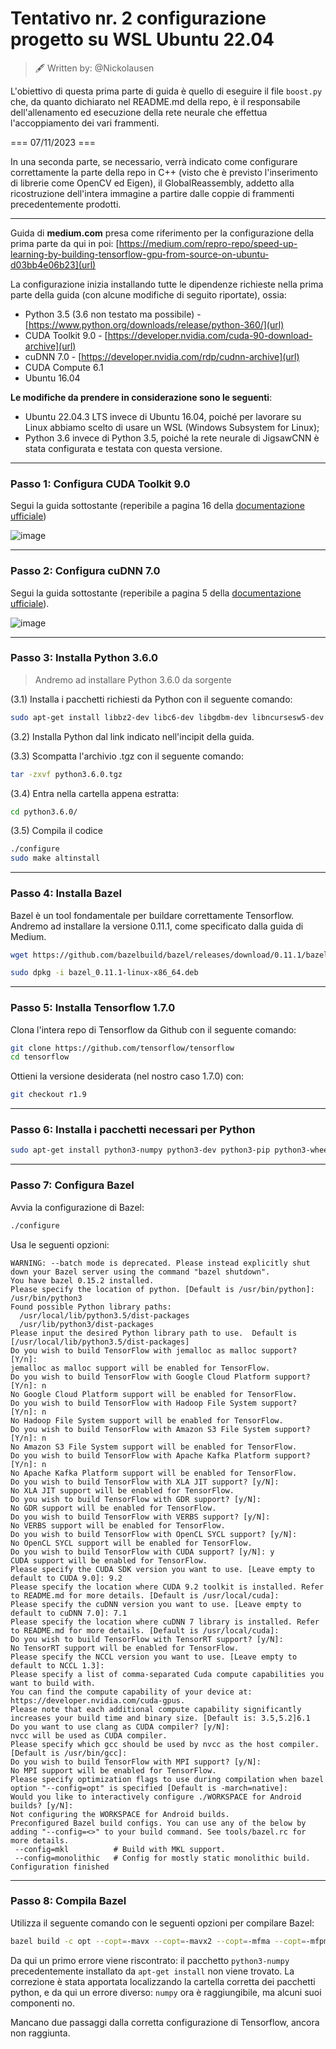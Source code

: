 # Tentativo nr. 2 configurazione progetto su WSL Ubuntu 22.04

> 🖋️ Written by: @Nickolausen

L'obiettivo di questa prima parte di guida è quello di eseguire il file ```boost.py``` che, da quanto dichiarato nel README.md della repo, è il responsabile dell'allenamento ed esecuzione della rete neurale che effettua l'accoppiamento dei vari frammenti.

=== 07/11/2023 ===

In una seconda parte, se necessario, verrà indicato come configurare correttamente la parte della repo in C++ (visto che è previsto l'inserimento di librerie come OpenCV ed Eigen), il GlobalReassembly, addetto alla ricostruzione dell'intera immagine a partire dalle coppie di frammenti precedentemente prodotti.

---

Guida di **medium.com** presa come riferimento per la configurazione della prima parte da qui in poi: [https://medium.com/repro-repo/speed-up-learning-by-building-tensorflow-gpu-from-source-on-ubuntu-d03bb4e06b23](url)

La configurazione inizia installando tutte le dipendenze richieste nella prima parte della guida (con alcune modifiche di seguito riportate), ossia:
- Python 3.5 (3.6 non testato ma possibile) - [https://www.python.org/downloads/release/python-360/](url)
- CUDA Toolkit 9.0 - [https://developer.nvidia.com/cuda-90-download-archive](url)
- cuDNN 7.0 - [https://developer.nvidia.com/rdp/cudnn-archive](url)
- CUDA Compute 6.1
- Ubuntu 16.04

**Le modifiche da prendere in considerazione sono le seguenti**:
- Ubuntu 22.04.3 LTS invece di Ubuntu 16.04, poiché per lavorare su Linux abbiamo scelto di usare un WSL (Windows Subsystem for Linux);
- Python 3.6 invece di Python 3.5, poiché la rete neurale di JigsawCNN è stata configurata e testata con questa versione.

---
### Passo 1: Configura CUDA Toolkit 9.0
Segui la guida sottostante (reperibile a pagina 16 della [documentazione ufficiale](https://developer.download.nvidia.com/compute/cuda/9.0/Prod/docs/sidebar/CUDA_Quick_Start_Guide.pdf))

![image](https://github.com/wisetreeam/AutoErcole/assets/74073441/3192367b-f61a-4eac-8ef6-3c6a8823a9b5)

---
### Passo 2: Configura cuDNN 7.0
Segui la guida sottostante (reperibile a pagina 5 della [documentazione ufficiale](https://developer.download.nvidia.com/compute/machine-learning/cudnn/secure/v7.0.5/prod/Doc/cuDNN-Installation-Guide.pdf?wGjDYCK3g-itSJ2NbcHoD4J1_81wKT9ow0jOy7LXaMJR2THIKQ_82uM2Dq-lyPNcWX9jCBGJVbgZKrypdk8qxZKPDb3uZddAiWtXw1GW4K38wFsZfLfCvQCr4Z7hlo8Rpjkxlo8LZgx0H6FwQH84wqk4dj3R86B0aT3VVwooY3VTKMNuXDqGYxQXU2Qk2ZIjjA==&t=eyJscyI6ImdzZW8iLCJsc2QiOiJodHRwczovL3d3dy5nb29nbGUuY29tLyJ9)).

![image](https://github.com/wisetreeam/AutoErcole/assets/74073441/8d3bb1aa-2fe0-4057-a96a-d97327787b59)

---
### Passo 3: Installa Python 3.6.0

> Andremo ad installare Python 3.6.0 da sorgente

(3.1) Installa i pacchetti richiesti da Python con il seguente comando:
```bash
sudo apt-get install libbz2-dev libc6-dev libgdbm-dev libncursesw5-dev libreadline-gplv2-dev libssl-dev libsqlite3-dev tk-dev
```
(3.2) Installa Python dal link indicato nell'incipit della guida.

(3.3) Scompatta l'archivio .tgz con il seguente comando:
```bash
tar -zxvf python3.6.0.tgz
```
(3.4) Entra nella cartella appena estratta:
```bash
cd python3.6.0/
```
(3.5) Compila il codice
```bash
./configure
sudo make altinstall
```

---
### Passo 4: Installa Bazel
Bazel è un tool fondamentale per buildare correttamente Tensorflow. Andremo ad installare la versione 0.11.1, come specificato dalla guida di Medium.

```bash
wget https://github.com/bazelbuild/bazel/releases/download/0.11.1/bazel_0.11.1-linux-x86_64.deb

sudo dpkg -i bazel_0.11.1-linux-x86_64.deb
```

---
### Passo 5: Installa Tensorflow 1.7.0

Clona l'intera repo di Tensorflow da Github con il seguente comando:
```bash
git clone https://github.com/tensorflow/tensorflow
cd tensorflow
```
Ottieni la versione desiderata (nel nostro caso 1.7.0) con:
```bash
git checkout r1.9
```

---
### Passo 6: Installa i pacchetti necessari per Python
```bash
sudo apt-get install python3-numpy python3-dev python3-pip python3-wheel
```

---
### Passo 7: Configura Bazel

Avvia la configurazione di Bazel:
```bash
./configure
```

Usa le seguenti opzioni:
```console
WARNING: --batch mode is deprecated. Please instead explicitly shut down your Bazel server using the command "bazel shutdown".
You have bazel 0.15.2 installed.
Please specify the location of python. [Default is /usr/bin/python]: /usr/bin/python3
Found possible Python library paths:
  /usr/local/lib/python3.5/dist-packages
  /usr/lib/python3/dist-packages
Please input the desired Python library path to use.  Default is [/usr/local/lib/python3.5/dist-packages]
Do you wish to build TensorFlow with jemalloc as malloc support? [Y/n]: 
jemalloc as malloc support will be enabled for TensorFlow.
Do you wish to build TensorFlow with Google Cloud Platform support? [Y/n]: n
No Google Cloud Platform support will be enabled for TensorFlow.
Do you wish to build TensorFlow with Hadoop File System support? [Y/n]: n
No Hadoop File System support will be enabled for TensorFlow.
Do you wish to build TensorFlow with Amazon S3 File System support? [Y/n]: n
No Amazon S3 File System support will be enabled for TensorFlow.
Do you wish to build TensorFlow with Apache Kafka Platform support? [Y/n]: n
No Apache Kafka Platform support will be enabled for TensorFlow.
Do you wish to build TensorFlow with XLA JIT support? [y/N]:  
No XLA JIT support will be enabled for TensorFlow.
Do you wish to build TensorFlow with GDR support? [y/N]: 
No GDR support will be enabled for TensorFlow.
Do you wish to build TensorFlow with VERBS support? [y/N]: 
No VERBS support will be enabled for TensorFlow.
Do you wish to build TensorFlow with OpenCL SYCL support? [y/N]: 
No OpenCL SYCL support will be enabled for TensorFlow.
Do you wish to build TensorFlow with CUDA support? [y/N]: y
CUDA support will be enabled for TensorFlow.
Please specify the CUDA SDK version you want to use. [Leave empty to default to CUDA 9.0]: 9.2
Please specify the location where CUDA 9.2 toolkit is installed. Refer to README.md for more details. [Default is /usr/local/cuda]:
Please specify the cuDNN version you want to use. [Leave empty to default to cuDNN 7.0]: 7.1
Please specify the location where cuDNN 7 library is installed. Refer to README.md for more details. [Default is /usr/local/cuda]:
Do you wish to build TensorFlow with TensorRT support? [y/N]: 
No TensorRT support will be enabled for TensorFlow.
Please specify the NCCL version you want to use. [Leave empty to default to NCCL 1.3]:
Please specify a list of comma-separated Cuda compute capabilities you want to build with.
You can find the compute capability of your device at: https://developer.nvidia.com/cuda-gpus.
Please note that each additional compute capability significantly increases your build time and binary size. [Default is: 3.5,5.2]6.1
Do you want to use clang as CUDA compiler? [y/N]: 
nvcc will be used as CUDA compiler.
Please specify which gcc should be used by nvcc as the host compiler. [Default is /usr/bin/gcc]:
Do you wish to build TensorFlow with MPI support? [y/N]: 
No MPI support will be enabled for TensorFlow.
Please specify optimization flags to use during compilation when bazel option "--config=opt" is specified [Default is -march=native]:
Would you like to interactively configure ./WORKSPACE for Android builds? [y/N]: 
Not configuring the WORKSPACE for Android builds.
Preconfigured Bazel build configs. You can use any of the below by adding "--config=<>" to your build command. See tools/bazel.rc for more details.
 --config=mkl          # Build with MKL support.
 --config=monolithic   # Config for mostly static monolithic build.
Configuration finished
```
---
### Passo 8: Compila Bazel

Utilizza il seguente comando con le seguenti opzioni per compilare Bazel:
```bash
bazel build -c opt --copt=-mavx --copt=-mavx2 --copt=-mfma --copt=-mfpmath=both --copt=-msse4.1 --copt=-msse4.2 -k //tensorflow/tools/pip_package:build_pip_package --cxxopt="-D_GLIBCXX_USE_CXX11_ABI=0"
```

Da qui un primo errore viene riscontrato: il pacchetto ```python3-numpy``` precedentemente installato da ```apt-get install``` non viene trovato.
La correzione è stata apportata localizzando la cartella corretta dei pacchetti python, e da qui un errore diverso: ```numpy``` ora è raggiungibile, ma alcuni suoi componenti no.

Mancano due passaggi dalla corretta configurazione di Tensorflow, ancora non raggiunta.
